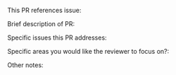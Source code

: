 This PR references issue:

Brief description of PR:

Specific issues this PR addresses:

Specific areas you would like the reviewer to focus on?:

Other notes:
